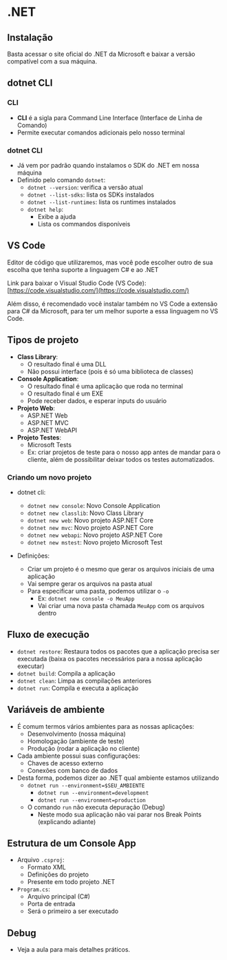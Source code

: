 # .NET

## Instalação

Basta acessar o site oficial do .NET da Microsoft e baixar a versão compatível com a sua máquina.

## dotnet CLI

### CLI

- **CLI** é a sigla para Command Line Interface (Interface de Linha de Comando)
- Permite executar comandos adicionais pelo nosso terminal

### dotnet CLI

- Já vem por padrão quando instalamos o SDK do .NET em nossa máquina
- Definido pelo comando `dotnet`:
    - `dotnet --version`: verifica a versão atual
    - `dotnet --list-sdks`: lista os SDKs instalados
    - `dotnet --list-runtimes`: lista os runtimes instalados
    - `dotnet help`:
        - Exibe a ajuda
        - Lista os commandos disponíveis  

## VS Code

Editor de código que utilizaremos, mas você pode escolher outro de sua escolha que tenha suporte a linguagem C# e ao .NET

Link para baixar o Visual Studio Code (VS Code): [https://code.visualstudio.com/](https://code.visualstudio.com/)

Além disso, é recomendado você instalar também no VS Code a extensão para C# da Microsoft, para ter um melhor suporte a essa linguagem no VS Code.

## Tipos de projeto

- **Class Library**:
    - O resultado final é uma DLL
    - Não possui interface (pois é só uma biblioteca de classes)
- **Console Application**:
    - O resultado final é uma aplicação que roda no terminal
    - O resultado final é um EXE
    - Pode receber dados, e esperar inputs do usuário
- **Projeto Web**:
    - ASP.NET Web
    - ASP.NET MVC
    - ASP.NET WebAPI
- **Projeto Testes**:
    - Microsoft Tests
    - Ex: criar projetos de teste para o nosso app antes de mandar para o cliente, além de possibilitar deixar todos os testes automatizados. 

### Criando um novo projeto

- dotnet cli:
    - `dotnet new console`: Novo Console Application
    - `dotnet new classlib`: Novo Class Library
    - `dotnet new web`: Novo projeto ASP.NET Core
    - `dotnet new mvc`: Novo projeto ASP.NET Core
    - `dotnet new webapi`: Novo projeto ASP.NET Core
    - `dotnet new mstest`: Novo projeto Microsoft Test

- Definições:
    - Criar um projeto é o mesmo que gerar os arquivos iniciais de uma aplicação
    - Vai sempre gerar os arquivos na pasta atual
    - Para especificar uma pasta, podemos utilizar o `-o`
        - Ex: `dotnet new console -o MeuApp`
        - Vai criar uma nova pasta chamada `MeuApp` com os arquivos dentro

## Fluxo de execução

- `dotnet restore`: Restaura todos os pacotes que a aplicação precisa ser executada (baixa os pacotes necessários para a nossa aplicação executar)
- `dotnet build`: Compila a aplicação
- `dotnet clean`: Limpa as compilações anteriores
- `dotnet run`: Compila e executa a aplicação 

## Variáveis de ambiente

- É comum termos vários ambientes para as nossas aplicações:
    - Desenvolvimento (nossa máquina)
    - Homologação (ambiente de teste)
    - Produção (rodar a aplicação no cliente)
- Cada ambiente possui suas configurações:
    - Chaves de acesso externo
    - Conexões com banco de dados
- Desta forma, podemos dizer ao .NET qual ambiente estamos utilizando
    - `dotnet run --environment=$SEU_AMBIENTE`
        - `dotnet run --environment=development`
        - `dotnet run --environment=production`
    - O comando `run` não executa depuração (Debug)
        - Neste modo sua aplicação não vai parar nos Break Points (explicando adiante)

## Estrutura de um Console App

- Arquivo `.csproj`:
    - Formato XML
    - Definições do projeto
    - Presente em todo projeto .NET
- `Program.cs`:
    - Arquivo principal (C#)
    - Porta de entrada
    - Será o primeiro a ser executado

## Debug

- Veja a aula para mais detalhes práticos. 
